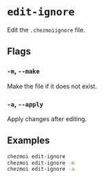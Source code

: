 # `edit-ignore`

Edit the `.chezmoiignore` file.

## Flags

### `-m`, `--make`

Make the file if it does not exist.

### `-a`, `--apply`

Apply changes after editing.

## Examples

```sh
chezmoi edit-ignore
chezmoi edit-ignore -m
chezmoi edit-ignore -a
```

